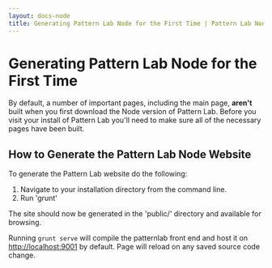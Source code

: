 ```yaml
---
layout: docs-node
title: Generating Pattern Lab Node for the First Time | Pattern Lab Node
---
```


# Generating Pattern Lab Node for the First Time
By default, a number of important pages, including the main page, **aren't** built when you first download the Node version of Pattern Lab. Before you visit your install of Pattern Lab you'll need to make sure all of the necessary pages have been built. 

## How to Generate the Pattern Lab Node Website

To generate the Pattern Lab website do the following:

1. Navigate to your installation directory from the command line.
2. Run 'grunt'

The site should now be generated in the 'public/' directory and available for browsing.

Running `grunt serve` will compile the patternlab front end and host it on [http://localhost:9001](http://localhost:9001) by default. Page will reload on any saved source code change.